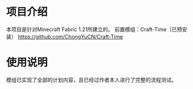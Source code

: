 # 项目介绍
  本项目是针对Minecraft Fabric 1.21所建立的。
  前置模组：Craft-Time（已预安装）
  https://github.com/ChongYuCN/Craft-Time
 
# 使用说明
  模组已实现了全部的计划内容，且已经过作者本人进行了完整的流程测试。
 
 

 
